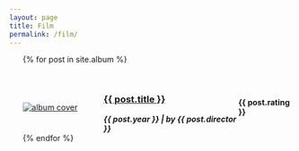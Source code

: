 ```yaml
---
layout: page
title: Film
permalink: /film/
---
```


<ul>
  {% for post in site.album %}
   <article class="post" style="margin-top: 30px;">
		<div
			class="entry"
			style="display: flex; justify-content: center; align-items: center">
			<div style="flex: 30%">
				<a href="{{ site.baseurl }}{{ post.url }}"
					><img
						id="cover-small"
						alt="album cover"
						src="{{ post.cover }}"
				/></a>
			</div>
			<div style="flex: 50%">
				<h3>
					<a
					href="{{ site.baseurl }}{{ post.url }}"
					class="read-more">
						{{ post.title }}
					</a>
				</h3>
				<h5 style="margin: 0;">{{ post.year }} | by {{ post.director }}</h5>
			</div>
			<div style="flex: 20%">
				<h4 style="margin: 0;">{{ post.rating }}</h4>
			</div>
		</div>
	</article>
  {% endfor %}
</ul>
